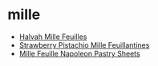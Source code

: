 # mille

 * [Halvah Mille Feuilles](index/h/halvah-mille-feuilles-51250900.json)
 * [Strawberry Pistachio Mille Feuillantines](index/s/strawberry-pistachio-mille-feuillantines-14025.json)
 * [Mille Feuille Napoleon Pastry Sheets](index/m/mille-feuille-napoleon-pastry-sheets.json)
